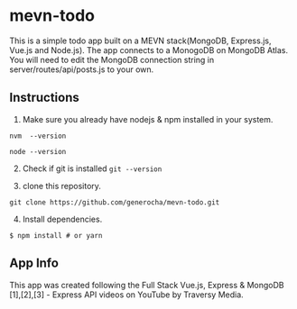 # mevn-todo
This is a simple todo app built on a MEVN stack(MongoDB, Express.js, Vue.js and Node.js). The app connects to a MonogoDB on MongoDB Atlas. You will need to edit the MongoDB connection string in server/routes/api/posts.js to your own.

## Instructions 
1. Make sure you already have nodejs & npm installed in your system.

`nvm  --version`

`node --version`

2. Check if git is installed
`git --version`

3. clone this repository.

`git clone https://github.com/generocha/mevn-todo.git`

4. Install dependencies. 

`$ npm install # or yarn`

## App Info

This app was created following the Full Stack Vue.js, Express & MongoDB [1],[2],[3] - Express API videos on YouTube by Traversy Media.
